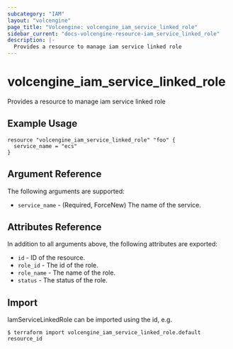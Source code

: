 ```yaml
---
subcategory: "IAM"
layout: "volcengine"
page_title: "Volcengine: volcengine_iam_service_linked_role"
sidebar_current: "docs-volcengine-resource-iam_service_linked_role"
description: |-
  Provides a resource to manage iam service linked role
---
```

# volcengine_iam_service_linked_role
Provides a resource to manage iam service linked role
## Example Usage
```hcl
resource "volcengine_iam_service_linked_role" "foo" {
  service_name = "ecs"
}
```
## Argument Reference
The following arguments are supported:
* `service_name` - (Required, ForceNew) The name of the service.

## Attributes Reference
In addition to all arguments above, the following attributes are exported:
* `id` - ID of the resource.
* `role_id` - The id of the role.
* `role_name` - The name of the role.
* `status` - The status of the role.


## Import
IamServiceLinkedRole can be imported using the id, e.g.
```
$ terraform import volcengine_iam_service_linked_role.default resource_id
```

